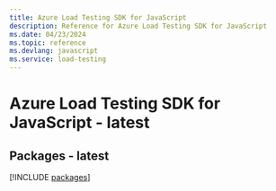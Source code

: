 ```yaml
---
title: Azure Load Testing SDK for JavaScript
description: Reference for Azure Load Testing SDK for JavaScript
ms.date: 04/23/2024
ms.topic: reference
ms.devlang: javascript
ms.service: load-testing
---
```

# Azure Load Testing SDK for JavaScript - latest
## Packages - latest
[!INCLUDE [packages](load-testing-index.md)]